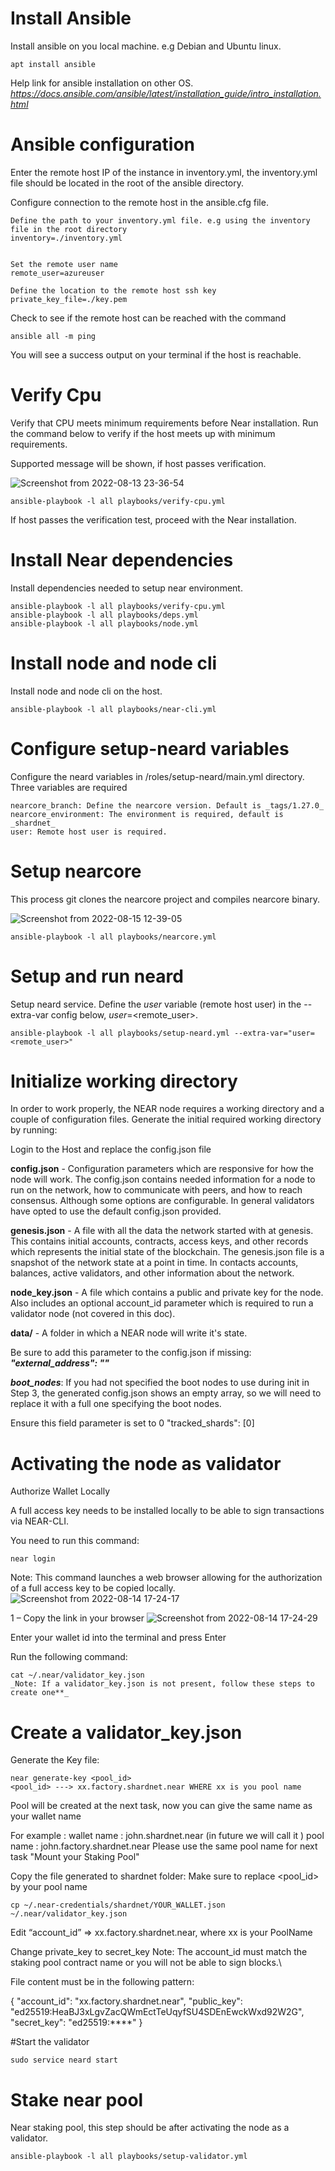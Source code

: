 


# Install Ansible
Install ansible on you local machine. e.g Debian and Ubuntu linux.
```
apt install ansible 
```
Help link for ansible installation on other OS.
_https://docs.ansible.com/ansible/latest/installation_guide/intro_installation.html_




# Ansible configuration

Enter the remote host IP of the instance in inventory.yml, the inventory.yml file should be located in the root of the ansible directory.


Configure connection to the remote host in the ansible.cfg file.
```angular2html
Define the path to your inventory.yml file. e.g using the inventory file in the root directory
inventory=./inventory.yml


Set the remote user name
remote_user=azureuser

Define the location to the remote host ssh key
private_key_file=./key.pem

```


Check to see if the remote host can be reached with the command 
```
ansible all -m ping
```

You will see a success output on your terminal if the host is reachable.


# Verify Cpu
Verify that CPU meets minimum requirements before Near installation.
Run the command below to verify if the host meets up with minimum requirements.

Supported message will be shown, if host passes verification.


![Screenshot from 2022-08-13 23-36-54](https://user-images.githubusercontent.com/105638716/184876611-acbc0a02-29cb-46a3-a5fe-3d40a0bde571.png)

```
ansible-playbook -l all playbooks/verify-cpu.yml
```
If host passes the verification test, proceed with the Near installation.

# Install Near dependencies
Install dependencies needed to setup near environment. 
```
ansible-playbook -l all playbooks/verify-cpu.yml
ansible-playbook -l all playbooks/deps.yml
ansible-playbook -l all playbooks/node.yml
```

# Install node and node cli
Install node and node cli on the host.
```
ansible-playbook -l all playbooks/near-cli.yml
```
# Configure setup-neard variables
Configure the neard variables in /roles/setup-neard/main.yml directory. Three variables are required
```
nearcore_branch: Define the nearcore version. Default is _tags/1.27.0_
nearcore_environment: The environment is required, default is _shardnet_
user: Remote host user is required.

```

# Setup nearcore
This process git clones the nearcore project and compiles nearcore binary.


![Screenshot from 2022-08-15 12-39-05](https://user-images.githubusercontent.com/105638716/184876720-ed003764-8ced-44d4-be8e-1c51bd49bfe0.png)

```
ansible-playbook -l all playbooks/nearcore.yml 
```


# Setup and run neard
Setup neard service.
Define the _user_ variable (remote host user) in the --extra-var config below,  _user_=<remote_user>.
```
ansible-playbook -l all playbooks/setup-neard.yml --extra-var="user=<remote_user>"
```


# Initialize working directory
In order to work properly, the NEAR node requires a working directory and a couple of configuration files. Generate the initial required working directory by running:

Login to the Host and replace the config.json file

**config.json** - Configuration parameters which are responsive for how the node will work. The config.json contains needed information for a node to run on the network, how to communicate with peers, and how to reach consensus. Although some options are configurable. In general validators have opted to use the default config.json provided.

**genesis.json** - A file with all the data the network started with at genesis. This contains initial accounts, contracts, access keys, and other records which represents the initial state of the blockchain. The genesis.json file is a snapshot of the network state at a point in time. In contacts accounts, balances, active validators, and other information about the network.

**node_key.json** - A file which contains a public and private key for the node. Also includes an optional account_id parameter which is required to run a validator node (not covered in this doc).

**data/** - A folder in which a NEAR node will write it's state.

Be sure to add this parameter to the config.json if missing: _**"external_address": ""**_

**_boot_nodes_**: If you had not specified the boot nodes to use during init in Step 3, the generated config.json shows an empty array, so we will need to replace it with a full one specifying the boot nodes.

Ensure this field parameter is set to 0 "tracked_shards": [0]

# Activating the node as validator
Authorize Wallet Locally

A full access key needs to be installed locally to be able to sign transactions via NEAR-CLI.

You need to run this command:
```
near login
```
Note: This command launches a web browser allowing for the authorization of a full access key to be copied locally.
![Screenshot from 2022-08-14 17-24-17](https://user-images.githubusercontent.com/105638716/184876782-e69024a3-c0da-42a4-b225-d8bf02a62399.png)

1 – Copy the link in your browser
![Screenshot from 2022-08-14 17-24-29](https://user-images.githubusercontent.com/105638716/184876839-c0945763-4536-4cc1-9849-fc4507c619f4.png)


Enter your wallet id into the terminal and press Enter

Run the following command:
```
cat ~/.near/validator_key.json
_Note: If a validator_key.json is not present, follow these steps to create one**_
```

# Create a validator_key.json

Generate the Key file:
```
near generate-key <pool_id>
<pool_id> ---> xx.factory.shardnet.near WHERE xx is you pool name
```

Pool will be created at the next task, now you can give the same name as your wallet name


For example :
wallet name : john.shardnet.near (in future we will call it ) pool name : john.factory.shardnet.near
Please use the same pool name for next task "Mount your Staking Pool"

Copy the file generated to shardnet folder: Make sure to replace <pool_id> by your pool name
```
cp ~/.near-credentials/shardnet/YOUR_WALLET.json ~/.near/validator_key.json
```

Edit “account_id” => xx.factory.shardnet.near, where xx is your PoolName

Change private_key to secret_key
Note: The account_id must match the staking pool contract name or you will not be able to sign blocks.\

File content must be in the following pattern:

{
  "account_id": "xx.factory.shardnet.near",
  "public_key": "ed25519:HeaBJ3xLgvZacQWmEctTeUqyfSU4SDEnEwckWxd92W2G",
  "secret_key": "ed25519:****"
}

#Start the validator
```
sudo service neard start
```



# Stake near pool
Near staking pool, this step should be after activating the node as a validator.
```
ansible-playbook -l all playbooks/setup-validator.yml
```
